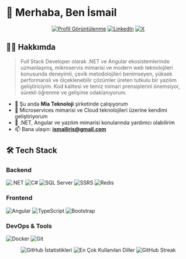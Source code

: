 # 👋 Merhaba, Ben İsmail

<div align="center">
  
[![Profil Görüntülenme](https://komarev.com/ghpvc/?username=ismailiris&label=Profile%20views&color=ff69b4&style=flat)](https://github.com/ismailiris)
[![LinkedIn](https://img.shields.io/badge/LinkedIn-0077B5?style=for-the-badge&logo=linkedin&logoColor=white)](https://linkedin.com/in/ismailiris)
[![X](https://img.shields.io/badge/X-000000?style=for-the-badge&logo=x&logoColor=white)](https://twitter.com/ismailiris)

</div>

## 👨‍💻 Hakkımda

> Full Stack Developer olarak .NET ve Angular ekosistemlerinde uzmanlaşmış, mikroservis mimarisi ve modern web teknolojileri konusunda deneyimli, çevik metodolojileri benimseyen, yüksek performanslı ve ölçeklenebilir çözümler üreten tutkulu bir yazılım geliştiriciyim. Kod kalitesi ve temiz mimari prensiplerini önemsiyor, sürekli öğrenme ve gelişime odaklanıyorum.

- 🔭 Şu anda **Mia Teknoloji** şirketinde çalışıyorum
- 🌱 Microservices mimarisi ve Cloud teknolojileri üzerine kendimi geliştiriyorum
- 💬 .NET, Angular ve yazılım mimarisi konularında yardımcı olabilirim
- 📫 Bana ulaşın: **ismailiris@gmail.com**

## 🛠️ Tech Stack

### Backend
![.NET](https://img.shields.io/badge/.NET-512BD4?style=for-the-badge&logo=dotnet&logoColor=white)
![C#](https://img.shields.io/badge/C%23-239120?style=for-the-badge&logo=c-sharp&logoColor=white)
![SQL Server](https://img.shields.io/badge/SQL%20Server-CC2927?style=for-the-badge&logo=microsoft-sql-server&logoColor=white)
![SSRS](https://img.shields.io/badge/SSRS-CC2927?style=for-the-badge&logo=microsoft&logoColor=white)
![Redis](https://img.shields.io/badge/Redis-DC382D?style=for-the-badge&logo=redis&logoColor=white)

### Frontend
![Angular](https://img.shields.io/badge/Angular-DD0031?style=for-the-badge&logo=angular&logoColor=white)
![TypeScript](https://img.shields.io/badge/TypeScript-007ACC?style=for-the-badge&logo=typescript&logoColor=white)
![Bootstrap](https://img.shields.io/badge/Bootstrap-563D7C?style=for-the-badge&logo=bootstrap&logoColor=white)

### DevOps & Tools
![Docker](https://img.shields.io/badge/Docker-2496ED?style=for-the-badge&logo=docker&logoColor=white)
![Git](https://img.shields.io/badge/Git-F05032?style=for-the-badge&logo=git&logoColor=white)

<div align="center">

![GitHub İstatistikleri](https://github-readme-stats.vercel.app/api?username=ismailiris&show_icons=true&theme=tokyonight)
![En Çok Kullanılan Diller](https://github-readme-stats.vercel.app/api/top-langs/?username=ismailiris&layout=compact&theme=tokyonight)
![GitHub Streak](https://github-readme-streak-stats.herokuapp.com/?user=ismailiris&theme=tokyonight)

</div>
